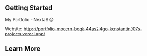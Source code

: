 ## Getting Started

My Portfolio - NextJS 😊

Website:
https://portfolio-modern-boqk-44as2i4go-konstantin907s-projects.vercel.app/

## Learn More

